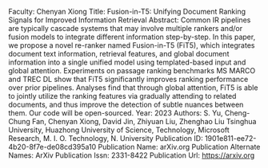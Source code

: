 Faculty: Chenyan Xiong
Title: Fusion-in-T5: Unifying Document Ranking Signals for Improved Information Retrieval
Abstract: Common IR pipelines are typically cascade systems that may involve multiple rankers and/or fusion models to integrate different information step-by-step. In this paper, we propose a novel re-ranker named Fusion-in-T5 (FiT5), which integrates document text information, retrieval features, and global document information into a single unified model using templated-based input and global attention. Experiments on passage ranking benchmarks MS MARCO and TREC DL show that FiT5 significantly improves ranking performance over prior pipelines. Analyses find that through global attention, FiT5 is able to jointly utilize the ranking features via gradually attending to related documents, and thus improve the detection of subtle nuances between them. Our code will be open-sourced.
Year: 2023
Authors: S. Yu, Cheng-Chung Fan, Chenyan Xiong, David Jin, Zhiyuan Liu, Zhenghao Liu Tsinghua University, Huazhong University of Science, Technology, Microsoft Research, M. I. O. Technology, N. University
Publication ID: 1901e811-ee72-4b20-8f7e-de08cd395a10
Publication Name: arXiv.org
Publication Alternate Names: ArXiv
Publication Issn: 2331-8422
Publication Url: https://arxiv.org
